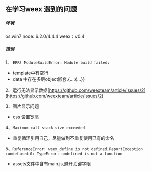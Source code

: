 ## 在学习weex 遇到的问题


##### 环境

os:win7
node: 6.2.0/4.4.4
weex：v0.4




##### 错误

1、 `ERR! ModuleBuildError: Module build failed:` 

- template中有空行
- data 中存在多层object嵌套.{...:{...}}



2、运行无法显示数据[https://github.com/weexteam/article/issues/2](https://github.com/weexteam/article/issues/2)


3、图片显示问题

- css 设置宽高

	
4、`Maximum call stack size exceeded`

- 重复循环引用自己，尽量做到不重复使用已有的命名


5、`ReferenceError: weex_define is not defined,ReportException :undefined:0: TypeError: undefined is not a function`

- assets文件中含有main.js,避开关键字眼